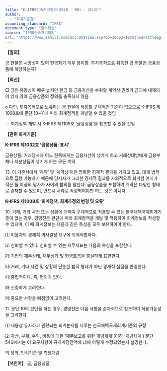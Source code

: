 ```yaml
---
title: "K-IFRS신속처리질의(2020 - 99) - 금(괴)"
author:
  - "회계기준원"
acounting_standard: "IFRS"
document_type: "질의회신"
source: "IFRS신속처리질의"
url: "https://www.samili.com/acc/QnaView.asp?op=3&op2=1&method=title&group=2124-15;1&orgcode=3&searchword=&page=25&code=K%2DIFRS%EC%8B%A0%EC%86%8D%EC%B2%98%EB%A6%AC%EC%A7%88%EC%9D%98%2D99%3A202012"
---
```

**【질의】**

  

금 현물은 시장성이 있어 현금화가 매우 용이함. 투자목적으로 취득한 금 현물은 금융상품에 해당하는지?

  
  

**【회신】**

  

□ 금은 유동성이 매우 높지만 현금 등 금융자산을 수취할 계약상 권리가 금괴에 내재되어 있지 않아 금융상품의 정의를 충족하지 않음

  

o 다만, 투자목적으로 보유하는 금 현물에 적용할 구체적인 기준이 없으므로 K-IFRS 제1008호에 문단 10~11에 따라 회계정책을 개발할 수 있을 것임

  

－ 회계정책 개발 시 K-IFRS 제1109호 ‘금융상품’을 참조할 수 있을 것임

  
  

**【관련 회계기준】**

  

**K-IFRS 제1032호 ‘금융상품: 표시’**

  

금융상품: 거래당사자 어느 한쪽에게는 금융자산이 생기게 하고 거래상대방에게 금융부채나 지분상품이 생기게 하는 모든 계약

  

13\. 이 기준서에서 ‘계약’ 및 ‘계약상’이란 명확한 경제적 결과를 가지고 있고, 대개 법적으로 집행 가능하기 때문에 당사자가 그러한 경제적 결과를 자의적으로 회피할 여지가 적은 둘 이상의 당사자 사이의 합의를 말한다. 금융상품을 포함하여 계약은 다양한 형태로 존재할 수 있으며, 반드시 서류로 작성되어야만 하는 것은 아니다.

  

**K-IFRS 제1008호 ‘회계정책, 회계추정의 변경 및 오류’**

  

10\. 거래, 기타 사건 또는 상황에 대하여 구체적으로 적용할 수 있는 한국채택국제회계기준이 없는 경우, 경영진은 판단에 따라 회계정책을 개발 및 적용하여 회계정보를 작성할 수 있으며, 이 때 회계정보는 다음과 같은 특성을 모두 보유하여야 한다.

  

⑴ 이용자의 경제적 의사결정 요구에 목적적합하다.

⑵ 신뢰할 수 있다. 신뢰할 수 있는 재무제표는 다음의 속성을 포함한다.

㈎ 기업의 재무상태, 재무성과 및 현금흐름을 충실하게 표현한다.

㈏ 거래, 기타 사건 및 상황의 단순한 법적 형태가 아닌 경제적 실질을 반영한다.

㈐ 중립적이다. 즉, 편의가 없다.

㈑ 신중하게 고려한다.

㈒ 중요한 사항을 빠짐없이 고려한다.

  

11\. 문단 10의 판단을 하는 경우, 경영진은 다음 사항을 순차적으로 참조하여 적용가능성을 고려한다.

  

⑴ 내용상 유사하고 관련되는 회계논제를 다루는 한국채택국제회계기준의 규정

⑵ 자산, 부채, 수익, 비용에 대한 ‘재무보고를 위한 개념체계’(이하 ‘개념체계’) 문단 54G에서는 이 요구사항이 규제계정잔액에 대해 어떻게 수정되었는지 설명한다.

의 정의, 인식기준 및 측정개념

  
  

**【색인어】** 금, 금융상품
